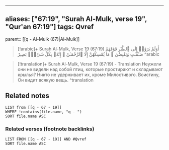 
---
aliases: ["67:19", "Surah Al-Mulk, verse 19", "Qur'an 67:19"]
tags: Qvref
---

parent:: [[q - Al-Mulk (67)|Al-Mulk]]

> [!arabic]+ Surah Al-Mulk, Verse 19 (67:19)
> <span class="quran-arabic">أَوَلَمْ يَرَوْا۟ إِلَى ٱلطَّيْرِ فَوْقَهُمْ صَـٰٓفَّـٰتٍ وَيَقْبِضْنَ ۚ مَا يُمْسِكُهُنَّ إِلَّا ٱلرَّحْمَـٰنُ ۚ إِنَّهُۥ بِكُلِّ شَىْءٍۭ بَصِيرٌ</span>
^arabic

> [!translation]+ Surah Al-Mulk, Verse 19 (67:19) - Translation
> Неужели они не видели над собой птиц, которые простирают и складывают крылья? Никто не удерживает их, кроме Милостивого. Воистину, Он видит всякую вещь.
^translation



## Related notes
```dataview
LIST from [[q - 67 - 19]]
WHERE !contains(file.name, "q - ")
SORT file.name ASC
```

### Related verses (footnote backlinks)
```dataview
LIST FROM [[q - 67 - 19]] AND #Qvref
SORT file.name ASC
```

